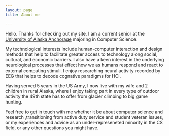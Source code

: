 ```yaml
---
layout: page
title: About me

---
```


Hello. Thanks for checking out my site. I am a current senior at the [University of Alaska Anchorage](https://www.uaa.alaska.edu/academics/college-of-engineering/index.cshtml) majoring in Computer Science. 

My technological interests include human-computer interaction and design methods that help to facilitate greater access to technology along social, cultural, and economic barriers. I also have a keen interest in the underlying neurological processes that effect how we as humans respond and react to external computing stimuli. I enjoy researching neural activity recorded by EEG that helps to decode cognative paradigms for HCI. 

Having served 5 years in the US Army, I now live with my wife and 2 children in rural Alaska, where I enjoy taking part in every type of outdoor activity the 49th state has to offer from glacier climbing to big game hunting. 


Feel free to get in touch with me whether it be about computer science and research ,transitioning from active duty service and student veteran issues, or my experiences and advice as an under-represeneted minority in the CS field, or any other questions you might have. 


